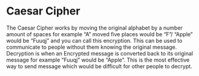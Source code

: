 # Caesar Cipher

The Caesar Cipher works by moving the original alphabet by a number amount of spaces for example “A” moved five places would be “F”/ “Apple” would be “Fuuqj” and you can call this encryption. This can be used to communicate to people without them knowing the original message. Decryption is when an Encrypted message is converted back to its original message for example “Fuuqj” would be “Apple”. This is the most effective way to send message which would be difficult for other people to decrypt.
